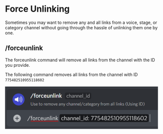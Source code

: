 # Force Unlinking

Sometimes you may want to remove any and all links from a voice, stage, or category channel without going through the hassle of unlinking them one by one.

## /forceunlink

The forceunlink command will remove all links from the channel with the ID you provide.

The following command removes all links from the channel with ID `775482510955118602`

![forceunlink command](<../../.gitbook/assets/image (37).png>)

